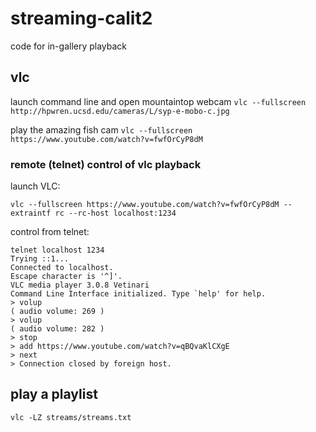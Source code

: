 # streaming-calit2
code for in-gallery playback

## vlc

launch command line and open mountaintop webcam
```vlc --fullscreen http://hpwren.ucsd.edu/cameras/L/syp-e-mobo-c.jpg```

play the amazing fish cam
```vlc --fullscreen https://www.youtube.com/watch?v=fwfOrCyP8dM```

### remote (telnet) control of vlc playback

launch VLC:
```
vlc --fullscreen https://www.youtube.com/watch?v=fwfOrCyP8dM --extraintf rc --rc-host localhost:1234
```

control from telnet:
```
telnet localhost 1234
Trying ::1...
Connected to localhost.
Escape character is '^]'.
VLC media player 3.0.8 Vetinari
Command Line Interface initialized. Type `help' for help.
> volup
( audio volume: 269 )
> volup
( audio volume: 282 )
> stop
> add https://www.youtube.com/watch?v=qBQvaKlCXgE
> next
> Connection closed by foreign host.
```

## play a playlist

```
vlc -LZ streams/streams.txt
```

